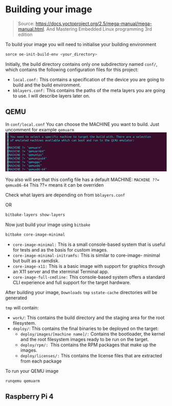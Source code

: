 # Building your image
>Source: https://docs.yoctoproject.org/2.5/mega-manual/mega-manual.html.  And Mastering Embedded Linux programming 3rd edition

To build your image you will need to initialise your building environment 

``` bash
sorce oe-init-build-env <your_directory>
```

Initially, the build directory contains only one subdirectory named `conf/`, which
contains the following configuration files for this project:
- `local.conf:` This contains a specification of the device you are going to build and
the build environment.
- `bblayers.conf:` This contains the paths of the meta layers you are going to use. I
will describe layers later on.


## QEMU

In `conf/local.conf` You can choose the MACHINE you want to build. Just uncomment for example `qemuarm`
![alt text](MACHINE.png)

You also will see that this config file has a default MACHINE: `MACHINE ??= qemux86-64` This ??= means it can be overriden

Check what layers are depending on from `bblayers.conf`

OR
```bash
bitbake-layers show-layers
```

Now just build your image using `bitbake`
```bash
bitbake core-image-minimal
```

- `core-image-minimal:` This is a small console-based system that is useful for
tests and as the basis for custom images.
- `core-image-minimal-initramfs:` This is similar to core-image-
minimal but built as a ramdisk.
- `core-image-x11:` This is a basic image with support for graphics through an X11
server and the xterminal Terminal app.
- `core-image-full-cmdline:` This console-based system offers a standard CLI
experience and full support for the target hardware.


After building your image, `Downloads` `tmp` `sstate-cache` directories will be generated

`tmp` will contain:
- `work/`: This contains the build directory and the staging area for the root filesystem.
- `deploy/`: This contains the final binaries to be deployed on the target:
    - `deploy/images/[machine name]/:` Contains the bootloader, the kernel
and the root filesystem images ready to be run on the target.
    - `deploy/rpm/: `This contains the RPM packages that make up the images.
    - `deploy/licenses/:` This contains the license files that are extracted from
each package

To run your QEMU image 

```
runqemu qemuarm
```

## Raspberry Pi 4